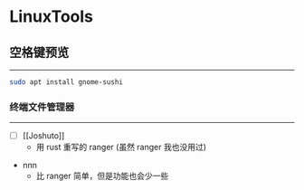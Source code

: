 # LinuxTools

## 空格键预览
---
```bash
sudo apt install gnome-sushi
```

### 终端文件管理器
---
- [ ] [[Joshuto]]
	- 用 rust 重写的 ranger (虽然 ranger 我也没用过)
- nnn
	- 比 ranger 简单，但是功能也会少一些